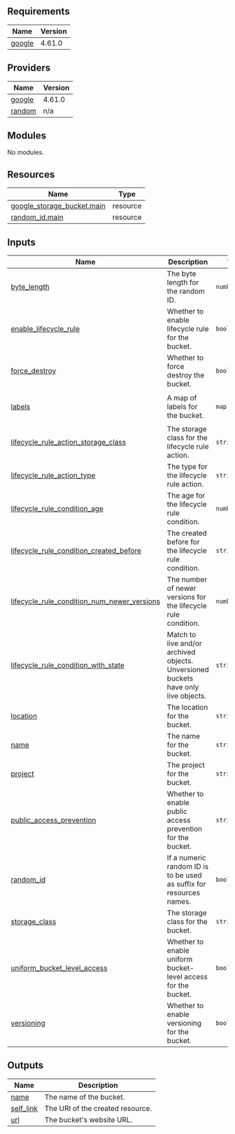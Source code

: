## Requirements

| Name | Version |
|------|---------|
| <a name="requirement_google"></a> [google](#requirement\_google) | 4.61.0 |

## Providers

| Name | Version |
|------|---------|
| <a name="provider_google"></a> [google](#provider\_google) | 4.61.0 |
| <a name="provider_random"></a> [random](#provider\_random) | n/a |

## Modules

No modules.

## Resources

| Name | Type |
|------|------|
| [google_storage_bucket.main](https://registry.terraform.io/providers/hashicorp/google/4.61.0/docs/resources/storage_bucket) | resource |
| [random_id.main](https://registry.terraform.io/providers/hashicorp/random/latest/docs/resources/id) | resource |

## Inputs

| Name | Description | Type | Default | Required |
|------|-------------|------|---------|:--------:|
| <a name="input_byte_length"></a> [byte\_length](#input\_byte\_length) | The byte length for the random ID. | `number` | `2` | no |
| <a name="input_enable_lifecycle_rule"></a> [enable\_lifecycle\_rule](#input\_enable\_lifecycle\_rule) | Whether to enable lifecycle rule for the bucket. | `bool` | `false` | no |
| <a name="input_force_destroy"></a> [force\_destroy](#input\_force\_destroy) | Whether to force destroy the bucket. | `bool` | `false` | no |
| <a name="input_labels"></a> [labels](#input\_labels) | A map of labels for the bucket. | `map(string)` | <pre>{<br>  "managed": "terraform"<br>}</pre> | no |
| <a name="input_lifecycle_rule_action_storage_class"></a> [lifecycle\_rule\_action\_storage\_class](#input\_lifecycle\_rule\_action\_storage\_class) | The storage class for the lifecycle rule action. | `string` | `"NEARLINE"` | no |
| <a name="input_lifecycle_rule_action_type"></a> [lifecycle\_rule\_action\_type](#input\_lifecycle\_rule\_action\_type) | The type for the lifecycle rule action. | `string` | `"Delete"` | no |
| <a name="input_lifecycle_rule_condition_age"></a> [lifecycle\_rule\_condition\_age](#input\_lifecycle\_rule\_condition\_age) | The age for the lifecycle rule condition. | `number` | `30` | no |
| <a name="input_lifecycle_rule_condition_created_before"></a> [lifecycle\_rule\_condition\_created\_before](#input\_lifecycle\_rule\_condition\_created\_before) | The created before for the lifecycle rule condition. | `string` | `"2019-01-01"` | no |
| <a name="input_lifecycle_rule_condition_num_newer_versions"></a> [lifecycle\_rule\_condition\_num\_newer\_versions](#input\_lifecycle\_rule\_condition\_num\_newer\_versions) | The number of newer versions for the lifecycle rule condition. | `number` | `1` | no |
| <a name="input_lifecycle_rule_condition_with_state"></a> [lifecycle\_rule\_condition\_with\_state](#input\_lifecycle\_rule\_condition\_with\_state) | Match to live and/or archived objects. Unversioned buckets have only live objects. | `string` | `"ANY"` | no |
| <a name="input_location"></a> [location](#input\_location) | The location for the bucket. | `string` | n/a | yes |
| <a name="input_name"></a> [name](#input\_name) | The name for the bucket. | `string` | n/a | yes |
| <a name="input_project"></a> [project](#input\_project) | The project for the bucket. | `string` | n/a | yes |
| <a name="input_public_access_prevention"></a> [public\_access\_prevention](#input\_public\_access\_prevention) | Whether to enable public access prevention for the bucket. | `string` | `"inherited"` | no |
| <a name="input_random_id"></a> [random\_id](#input\_random\_id) | If a numeric random ID is to be used as suffix for resources names. | `bool` | `true` | no |
| <a name="input_storage_class"></a> [storage\_class](#input\_storage\_class) | The storage class for the bucket. | `string` | `"STANDARD"` | no |
| <a name="input_uniform_bucket_level_access"></a> [uniform\_bucket\_level\_access](#input\_uniform\_bucket\_level\_access) | Whether to enable uniform bucket-level access for the bucket. | `bool` | `false` | no |
| <a name="input_versioning"></a> [versioning](#input\_versioning) | Whether to enable versioning for the bucket. | `bool` | `false` | no |

## Outputs

| Name | Description |
|------|-------------|
| <a name="output_name"></a> [name](#output\_name) | The name of the bucket. |
| <a name="output_self_link"></a> [self\_link](#output\_self\_link) | The URI of the created resource. |
| <a name="output_url"></a> [url](#output\_url) | The bucket's website URL. |
